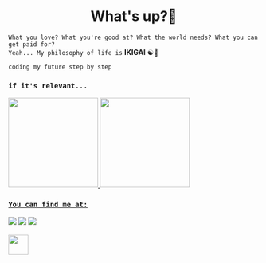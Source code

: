 <h1 align="center">What's up?🖖​</h1>

`What you love? What you're good at? What the world needs? What you can get paid for?`<br>
`Yeah... My philosophy of life is` **IKIGAI** ☯️​🌿

`coding my future step by step​`

### `if it's relevant...`
<div>
<a href="https://github.com/RaphaelOliveir">
<img loading="lazy" height="180em" src="https://github-readme-stats.vercel.app/api/top-langs/?username=RaphaelOliveir&layout=compact&langs_count=7&theme=dracula"/>
<img loading="lazy" height="180em" src="https://github-readme-stats.vercel.app/api?username=RaphaelOliveir&show_icons=true&theme=dracula&include_all_commits=true&count_private=true"/>
</div>

### `You can find me at:`
<div>
<a href="https://instagram.com/phael_phf" target="_blank"><img loading="lazy" src="https://img.shields.io/badge/-Instagram-%23E4405F?style=for-the-badge&logo=instagram&logoColor=white" target="_blank"></a>
<a href = "mailto:raphael02oliveira@gmail.com"><img loading="lazy" src="https://img.shields.io/badge/Gmail-D14836?style=for-the-badge&logo=gmail&logoColor=white" target="_blank"></a>
<a href="https://www.linkedin.com/in/raphael-oliveira-abba33203/" target="_blank"><img loading="lazy" src="https://img.shields.io/badge/-LinkedIn-%230077B5?style=for-the-badge&logo=linkedin&logoColor=white" target="_blank"></a>   
</div>

<br>
<div>
<img src="https://camo.githubusercontent.com/748433fbf833d18f543ad4bb6d8c8c4f7f340c7fe8b9706df131a525049f0c8c/68747470733a2f2f63756c746f667468657061727479706172726f742e636f6d2f706172726f74732f68642f6c6170746f705f706172726f742e676966" width="40" />
</div>
<br>
